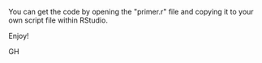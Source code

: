 You can get the code by opening the "primer.r" file and copying it to your own script file within RStudio.

Enjoy!

GH
